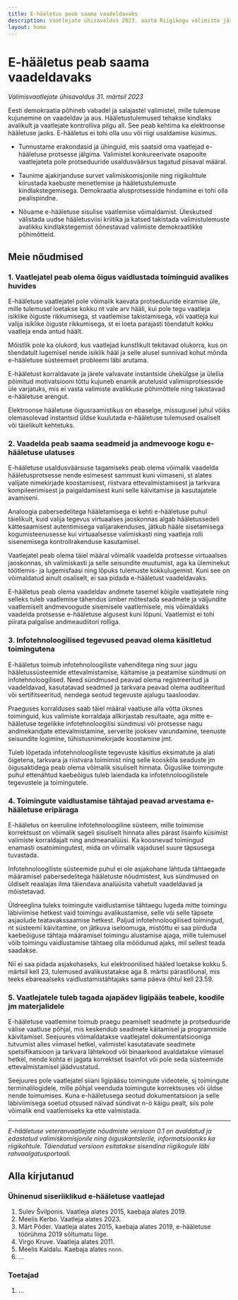 ```yaml
---
title: E-hääletus peab saama vaadeldavaks
description: Vaatlejate ühisavaldus 2023. aasta Riigikogu valimiste järel
layout: home
---
```


# E-hääletus peab saama vaadeldavaks

_Valimisvaatlejate ühisavaldus 31. märtsil 2023_

Eesti demokraatia põhineb vabadel ja salajastel valimistel, mille tulemuse kujunemine on vaadeldav ja aus. Hääletustulemused tehakse kindlaks avalikult ja vaatlejate kontrolliva pilgu all. See peab kehtima ka elektroonse hääletuse jaoks. E-hääletus ei tohi olla usu või riigi usaldamise küsimus.

* Tunnustame erakondasid ja ühinguid, mis saatsid oma vaatlejad e-hääletuse protsesse jälgima. Valimistel konkureerivate osapoolte vaatlejateta pole protseduuride usaldusväärsus tagatud piisaval määral.

* Taunime ajakirjanduse survet valimiskomisjonile ning riigikohtule kiirustada kaebuste menetlemise ja hääletustulemuste kindlakstegemisega. Demokraatia alusprotsesside hindamine ei tohi olla pealispindne.

* Nõuame e-hääletuse sisulise vaatlemise võimaldamist. Üleskutsed välistada uudse hääletusviisi kriitika ja katsed takistada valimistulemuste avalikku kindlakstegemist õõnestavad valimiste demokraatlikke põhimõtteid.

## Meie nõudmised

### 1. Vaatlejatel peab olema õigus vaidlustada toiminguid avalikes huvides

E-hääletuse vaatlejatel pole võimalik kaevata protseduuride eiramise üle, mille tulemusel loetakse kokku nt vale arv hääli, kui pole tegu vaatleja isiklike õiguste rikkumisega, st vaatlemise takistamisega, või vaatleja kui valija isiklike õiguste rikkumisega, st ei loeta parajasti tõendatult kokku vaatleja enda antud häält.

Mõistlik pole ka olukord, kus vaatlejad kunstlikult tekitavad olukorra,
kus on tõendatult lugemisel nende isiklik hääl ja selle alusel
sunnivad kohut mõnda e-hääletuse süsteemset probleemi läbi arutama.

E-hääletust korraldavate ja järele valvavate instantside ühekülgse ja üleliia põimitud motivatsiooni tõttu kujuneb enamik arutelusid valimisprotsesside üle varjatuks, mis ei vasta valimiste avalikkuse põhimõttele ning takistavad e-hääletuse arengut.

Elektroonse hääletuse õigusraamistikus on ebaselge, missugusel juhul võiks olemasolevad instantsid üldse kuulutada e-hääletuse tulemused osaliselt või täielikult kehtetuks.

### 2. Vaadelda peab saama seadmeid ja andmevooge kogu e-hääletuse ulatuses

E-hääletuse usaldusväärsuse tagamiseks peab olema võimalik vaadelda
hääletusprotsesse nende esimesest sammust kuni viimaseni, st alates
valijate nimekirjade koostamisest, riistvara ettevalmistamisest ja
tarkvara kompileerimisest ja paigaldamisest kuni selle käivitamise ja
kasutajatele avamiseni.

Analoogia pabersedelitega hääletamisega ei kehti e-hääletuse puhul täielikult, kuid valija tegevus virtuaalses jaoskonnas algab hääletussedeli kättesaamisest autentimisega valijarakenduses, jätkub hääle sisetamisega kogumisteenusesse kui virtuaalsesse valimiskasti ning vaatleja rolli sisenemisega kontrollrakenduse kasutamisel.

Vaatlejatel peab olema täiel määral võimalik vaadelda protsesse virtuaalses jaoskonnas, sh valimiskasti ja selle seisundite muutumist, aga ka üleminekut töötlemis- ja lugemisfaasi ning lõpuks tulemuste kokkulugemist. Kuni see on võimaldatud ainult osaliselt, ei saa pidada e-hääletust vaadeldavaks.

E-hääletus peab olema vaadeldav andmete tasemel kõigile vaatlejatele
ning selleks tuleb vaatlemise tähendus ümber mõtestada seadmete ja
väljundite vaatlemiselt andmevoogude sisemisele vaatlemisele, mis
võimaldaks vaadelda protsesse e-hääletuse algusest kuni lõpuni. Vaatlemist ei tohi piirata palgalise andmeaudiitori rolliga.

### 3. Infotehnoloogilised tegevused peavad olema käsitletud toimingutena

E-hääletus toimub infotehnoloogiliste vahenditega ning suur jagu hääletussüsteemide ettevalmistamise, käitamise ja peatamise sündmusi on infotehnoloogilised. Need sündmused peavad olema registreeritud ja vaadeldavad, kasutatavad seadmed ja tarkvara peavad olema auditeeritud või sertifitseeritud, nendega seotud tegevuste ajalugu taasloodav.

Praeguses korralduses saab täiel määral vaatluse alla võtta üksnes toiminguid, kus valimiste korraldaja allkirjastab resultaate, aga mitte e-hääletuse tegelikke infotehnoloogilisi sündmusi või protsesse nagu andmekandjate ettevalmistamine, serverite jooksev varundamine, teenuste seisundite logimine, tühistusnimekirjade koostamine jmt.

Tuleb lõpetada infotehnoloogiliste tegevuste käsitlus eksimatute ja alati õigetena, tarkvara ja riistvara toimimist ning selle kooskõla seaduste jm õigusaktidega peab olema võimalik sisuliselt hinnata. Õiguslike toimingute puhul ettenähtud kaebeõigus tuleb laiendada ka infotehnoloogilistele tegevustele ja toimingutele.

### 4. Toimingute vaidlustamise tähtajad peavad arvestama e-hääletuse eripäraga

E-hääletus on keeruline infotehnoloogiline süsteem, mille toimimise korrektsust on võimalik sageli sisuliselt hinnata alles pärast lisainfo küsimist valimiste korraldajalt ning andmeanalüüsi. Ka koosnevad toimingud enamasti osatoimingutest, mida on võimalik vajadusel suure täpsusega tuvastada.

Infotehnoloogiliste süsteemide puhul ei ole asjakohane lähtuda tähtaegade määramisel pabersedelitega hääletuste nõudmistest, kus sündmused on üldiselt reaalajas ilma täiendava analüüsita vahetult vaadeldavad ja mõistetavad.

Üldreeglina tuleks toimingute vaidlustamise tähtaegu lugeda mitte toimingu läbiviimise hetkest vaid toimingu avalikustamise, selle või selle täpsete asjaolude teatavakssaamise hetkest. Paljud infotehnoloogilised toimingud, nt süsteemi käivitamine, on jätkuva iseloomuga, mistõttu ei saa piirduda kaebeõiguse tähtaja määramisel toimingu alustamise ajaga, mille tulemusel võib toimingu vaidlustamise tähtaeg olla möödunud ajaks, mil sellest teada saadakse.

Nii ei saa pidada asjakohaseks, kui elektroonilised hääled loetakse kokku 5. märtsil kell 23, tulemused avalikustatakse aga 8. märtsi pärastlõunal, mis teeks ebareaalseks vaidlustamistähtajaks sama päeva õhtul kell 23.59.

### 5. Vaatlejatele tuleb tagada ajapädev ligipääs teabele, koodile jm materjalidele

E-hääletuse vaatlemine toimub praegu peamiselt seadmete ja protseduuride välise vaatluse põhjal, mis keskendub seadmete käitamisel ja programmide käivitamisel. Seejuures võimaldatakse vaatlejatel dokumentatsiooniga tutvumist alles viimasel hetkel, valimistel kasutatavate seadmete spetsifikatsioon ja tarkvara lähtekood või binaarkood avaldatakse viimasel hetkel, nende kohta ei jagata korrektset lisainfot või pole seda süsteemide ettevalmistamisel jäädvustatud.

Seejuures pole vaatlejatel siiani ligipääsu toimingute videotele, sj toimingute terminalilogidele, mille põhjal veenduda toimingute korrektsuses või üldse nende toimumises. Kuna e-hääletusega seotud dokumentatsioon ja selle läbiviimisega soetud otsused näivad sündivat n-ö käigu pealt, siis pole võimalik end vaatlemiseks ka ette valmistada.

----

_E-hääletuse veteranvaatlejate nõudmiste versioon 0.1 on avaldatud ja edastatud valimiskomisjonile ning õiguskantslerile, informatsiooniks ka riigikohtule. Täiendatud versioon esitatakse sisendina riigikogule läbi rahvaalgatusportaali._

## Alla kirjutanud

### Ühinenud siseriiklikud e-hääletuse vaatlejad

1. Sulev Švilponis. Vaatleja alates 2015, kaebaja alates 2019.
2. Meelis Kerbo. Vaatleja alates 2023.
3. Märt Põder. Vaatleja alates 2015, kaebaja alates 2019, e-hääletuse töörühma 2019 sõltumatu liige.
4. Virgo Kruve. Vaatleja alates 2011.
5. Meelis Kaldalu. Kaebaja alates `nnnn`.
6. ...

### Toetajad

1. ...


